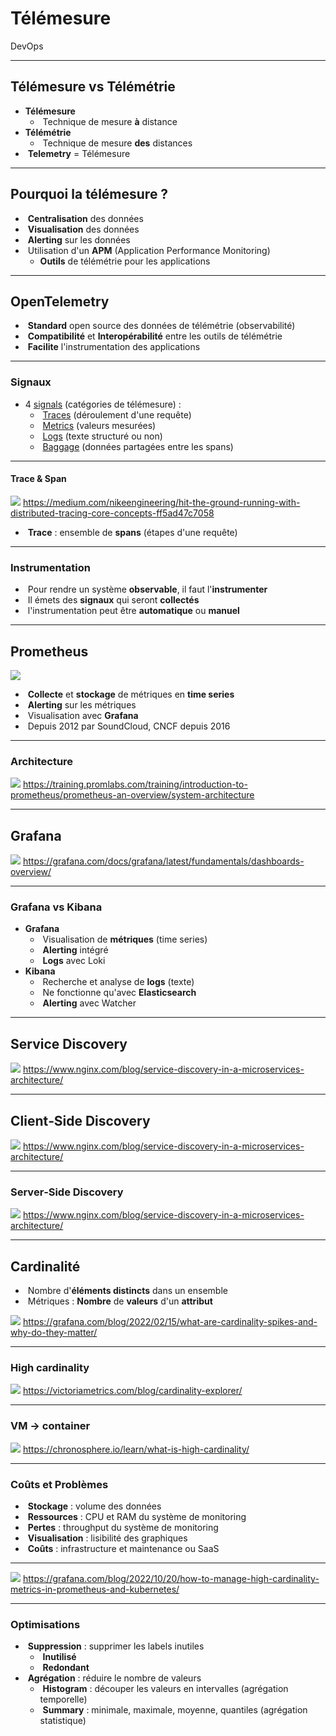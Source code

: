 # Télémesure

DevOps

---

## Télémesure vs Télémétrie

- **Télémesure**
  - &shy;<!-- .element: class="fragment" --> Technique de mesure **à** distance
- **Télémétrie**
  - &shy;<!-- .element: class="fragment" --> Technique de mesure **des** distances
- &shy;<!-- .element: class="fragment" --> **Telemetry** = Télémesure

---

## Pourquoi la télémesure ?

- &shy;<!-- .element: class="fragment" --> **Centralisation** des données
- &shy;<!-- .element: class="fragment" --> **Visualisation** des données
- &shy;<!-- .element: class="fragment" --> **Alerting** sur les données
- &shy;<!-- .element: class="fragment" --> Utilisation d'un **APM** (Application Performance Monitoring)
  - **Outils** de télémétrie pour les applications

---

## OpenTelemetry

- &shy;<!-- .element: class="fragment" --> **Standard** open source des données de télémétrie (observabilité)
- &shy;<!-- .element: class="fragment" --> **Compatibilité** et **Interopérabilité** entre les outils de télémétrie
- &shy;<!-- .element: class="fragment" --> **Facilite** l'instrumentation des applications

---

### Signaux

- 4 [signals](https://opentelemetry.io/docs/concepts/signals/) (catégories de télémesure) :
  - &shy;<!-- .element: class="fragment" --> [Traces](https://opentelemetry.io/docs/concepts/signals/traces/) (déroulement d'une requête)
  - &shy;<!-- .element: class="fragment" --> [Metrics](https://opentelemetry.io/docs/concepts/signals/metrics/) (valeurs mesurées)
  - &shy;<!-- .element: class="fragment" --> [Logs](https://opentelemetry.io/docs/concepts/signals/logs/) (texte structuré ou non)
  - &shy;<!-- .element: class="fragment" --> [Baggage](https://opentelemetry.io/docs/concepts/signals/baggage/) (données partagées entre les spans)

---

#### Trace & Span

![](https://miro.medium.com/v2/resize:fit:4800/format:webp/1*Yu0bCux_sulHPy6MhT9Ytg.png)
https://medium.com/nikeengineering/hit-the-ground-running-with-distributed-tracing-core-concepts-ff5ad47c7058 <!-- .element: class="reference" target="_blank" -->

- &shy;<!-- .element: class="fragment" --> **Trace** : ensemble de **spans** (étapes d'une requête)

---

### Instrumentation

- &shy;<!-- .element: class="fragment" --> Pour rendre un système **observable**, il faut l'**instrumenter**
- &shy;<!-- .element: class="fragment" --> Il émets des **signaux** qui seront **collectés**
- &shy;<!-- .element: class="fragment" --> l'instrumentation peut être **automatique** ou **manuel**

---

## Prometheus

[![](https://upload.wikimedia.org/wikipedia/commons/3/38/Prometheus_software_logo.svg)](https://commons.wikimedia.org/wiki/File:Prometheus_software_logo.svg) <!-- .element: target="_blank" -->

- &shy;<!-- .element: class="fragment" --> **Collecte** et **stockage** de métriques en **time series**
- &shy;<!-- .element: class="fragment" --> **Alerting** sur les métriques
- &shy;<!-- .element: class="fragment" --> Visualisation avec **Grafana**
- &shy;<!-- .element: class="fragment" --> Depuis 2012 par SoundCloud, CNCF depuis 2016

---

### Architecture

![](https://training.promlabs.com/static/prometheus-architecture-81d1251aedaf0676f61ad31e4cf19363.svg) <!-- .element: style="height: var(--slides-height)" -->
https://training.promlabs.com/training/introduction-to-prometheus/prometheus-an-overview/system-architecture <!-- .element: class="reference" target="_blank" -->

---

## Grafana

![](https://grafana.com/media/docs/grafana/dashboards-overview/complex-dashboard-example.png) <!-- .element: style="height: var(--slides-height)" -->
https://grafana.com/docs/grafana/latest/fundamentals/dashboards-overview/ <!-- .element: class="reference" target="_blank" -->

---

### Grafana vs Kibana

- **Grafana**
  - &shy;<!-- .element: class="fragment" --> Visualisation de **métriques** (time series)
  - &shy;<!-- .element: class="fragment" --> **Alerting** intégré
  - &shy;<!-- .element: class="fragment" --> **Logs** avec Loki
- **Kibana**
  - &shy;<!-- .element: class="fragment" --> Recherche et analyse de **logs** (texte)
  - &shy;<!-- .element: class="fragment" --> Ne fonctionne qu'avec **Elasticsearch**
  - &shy;<!-- .element: class="fragment" --> **Alerting** avec Watcher

---

## Service Discovery

![](https://www.nginx.com/wp-content/uploads/2016/04/Richardson-microservices-part4-1_difficult-service-discovery.png) <!-- .element: style="height: var(--slides-height)" -->
https://www.nginx.com/blog/service-discovery-in-a-microservices-architecture/ <!-- .element: class="reference" target="_blank" -->

---

## Client‑Side Discovery

![](https://www.nginx.com/wp-content/uploads/2016/04/Richardson-microservices-part4-2_client-side-pattern.png) <!-- .element: style="height: var(--slides-height)" -->
https://www.nginx.com/blog/service-discovery-in-a-microservices-architecture/ <!-- .element: class="reference" target="_blank" -->

---

### Server‑Side Discovery

![](https://www.nginx.com/wp-content/uploads/2016/04/Richardson-microservices-part4-3_server-side-pattern.png) <!-- .element: style="height: var(--slides-height)" -->
https://www.nginx.com/blog/service-discovery-in-a-microservices-architecture/ <!-- .element: class="reference" target="_blank" -->

---

## Cardinalité

- &shy;<!-- .element: class="fragment" --> Nombre d'**éléments distincts** dans un ensemble
- &shy;<!-- .element: class="fragment" --> Métriques : **Nombre** de **valeurs** d'un **attribut**

![](https://grafana.com/static/assets/img/blog/cardinality-spikes-diagram.jpg) <!-- .element: class="fragment" style="height: 420px" -->
https://grafana.com/blog/2022/02/15/what-are-cardinality-spikes-and-why-do-they-matter/ <!-- .element: class="reference" target="_blank" -->

---

### High cardinality

![](https://victoriametrics.com/blog/cardinality-explorer/cardinality_calculation.png)
https://victoriametrics.com/blog/cardinality-explorer/ <!-- .element: class="reference" target="_blank" -->

---

### VM → container

![](https://chronosphere.io/wp-content/uploads/2023/10/cardinality-growth-1024x576.webp)
https://chronosphere.io/learn/what-is-high-cardinality/ <!-- .element: class="reference" target="_blank" -->

---

### Coûts et Problèmes

- &shy;<!-- .element: class="fragment" --> **Stockage** : volume des données
- &shy;<!-- .element: class="fragment" --> **Ressources** : CPU et RAM du système de monitoring
- &shy;<!-- .element: class="fragment" --> **Pertes** : throughput du système de monitoring
- &shy;<!-- .element: class="fragment" --> **Visualisation** : lisibilité des graphiques
- &shy;<!-- .element: class="fragment" --> **Coûts** : infrastructure et maintenance ou SaaS

---

![](https://grafana.com/static/assets/img/blog/grafana-cardinality-metrics-quadrants.png)
https://grafana.com/blog/2022/10/20/how-to-manage-high-cardinality-metrics-in-prometheus-and-kubernetes/ <!-- .element: class="reference" target="_blank" -->

---

### Optimisations

- &shy;<!-- .element: class="fragment" --> **Suppression** : supprimer les labels inutiles
  - &shy;<!-- .element: class="fragment" --> **Inutilisé**
  - &shy;<!-- .element: class="fragment" --> **Redondant**
- &shy;<!-- .element: class="fragment" --> **Agrégation** : réduire le nombre de valeurs
  - &shy;<!-- .element: class="fragment" --> **Histogram** : découper les valeurs en intervalles (agrégation temporelle)
  - &shy;<!-- .element: class="fragment" --> **Summary** : minimale, maximale, moyenne, quantiles (agrégation statistique)
